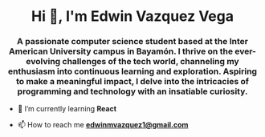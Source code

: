 <h1 align="center">Hi 👋, I'm Edwin Vazquez Vega</h1>
<h3 align="center">A passionate computer science student based at the Inter American University campus in Bayamón. I thrive on the ever-evolving challenges of the tech world, channeling my enthusiasm into continuous learning and exploration. Aspiring to make a meaningful impact, I delve into the intricacies of programming and technology with an insatiable curiosity.</h3>

- 🌱 I’m currently learning **React**

- 📫 How to reach me **edwinmvazquez1@gmail.com**

<p align="left">
</p>
